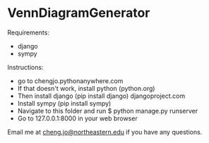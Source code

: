 # VennDiagramGenerator

Requirements:
- django
- sympy

Instructions:
- go to chengjo.pythonanywhere.com
- If that doesn't work, install python (python.org)
- Then install django (pip install django) djangoproject.com
- Install sympy (pip install sympy)
- Navigate to this folder and run $ python manage.py runserver
- Go to 127.0.0.1:8000 in your web browser

Email me at cheng.jo@northeastern.edu if you have any questions.
